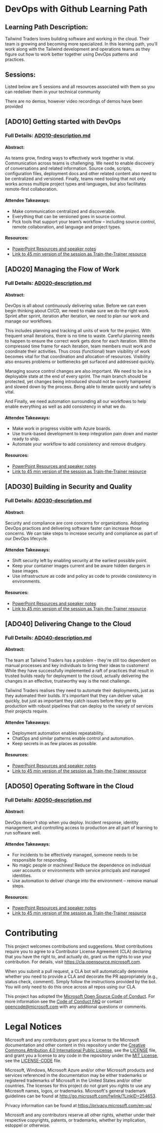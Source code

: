 
# DevOps with Github Learning Path

## Learning Path Description:
Tailwind Traders loves building software and working in the cloud.  Their team is growing and becoming more specialized.  In this learning path, you’ll work along with the Tailwind development and operations teams as they figure out how to work better together using DevOps patterns and practices.

## Sessions:

Listed below are 5 sessions and all resources associated with them so you can redeliver them in your technical community

There are no demos, however video recordings of demos have been provided

## [ADO10] Getting started with DevOps

### **Full Details:** [ADO10-description.md](/ADO10-description.md)

#### **Abstract:**
As teams grow, finding ways to effectively work together is vital. Communication across teams is challenging. We need to enable discovery of conversations and related information. Source code, scripts, configuration files, deployment docs and other related content also need to be centralized and versioned. Finally, teams need tooling that not only works across multiple project types and languages, but also facilitates remote-first collaboration.

#### **Attendee Takeaways:**
* Make communication centralized and discoverable.
* Everything that can be versioned goes in source control.
* Pick tools that support your team’s workflow – including source control, remote collaboration, and language and project types.


#### **Resources:**
* [PowerPoint Resources and speaker notes]()
* [Link to 45 min version of the session as Train-the-Trainer resource]()



## [ADO20] Managing the Flow of Work

### **Full Details:** [ADO20-description.md](/ADO20-description.md)


#### **Abstract:**
DevOps is all about continuously delivering value. Before we can even begin thinking about CI/CD, we need to make sure we do the right work. Sprint after sprint, iteration after iteration, we need to plan our work and manage our workflows. 

This includes planning and tracking all units of work for the project. With frequent small iterations, there is no time to waste. Careful planning needs to happen to ensure the correct work gets done for each iteration. With the compressed time frame for each iteration, team members must work and coordinate their activities. Thus cross (functional) team visibility of work becomes vital for that coordination and allocation of resources. Visibility also ensures problems or bottlenecks get surfaced and addressed quickly. 

Managing source control changes are also important. We need to be in a deployable state at the end of every sprint. The main branch should be protected, yet changes being introduced should not be overly hampered and slowed down by the process. Being able to iterate quickly and safely is vital. 

And Finally, we need automation surrounding all our workflows to help enable everything as well as add consistency in what we do. 

#### **Attendee Takeaways:**
* Make work in progress visible with Azure boards. 
* Use trunk-based development to keep integration pain down and master ready to ship. 
* Automate your workflow to add consistency and remove drudgery. 

#### **Resources:**
* [PowerPoint Resources and speaker notes]()
* [Link to 45 min version of the session as Train-the-Trainer resource]()


## [ADO30] Building in Security and Quality

### **Full Details:** [ADO30-description.md](/ADO30-description.md)


#### **Abstract:**
Security and compliance are core concerns for organizations. Adopting DevOps practices and delivering software faster can increase those concerns. We can take steps to increase security and compliance as part of our DevOps lifecycle. 

#### **Attendee Takeaways:**
* Shift security left by enabling security at the earliest possible point. 
* Keep your container images current and be aware hidden dangers in base images. 
* Use infrastructure as code and policy as code to provide consistency in environments. 

#### **Resources:**
* [PowerPoint Resources and speaker notes]()
* [Link to 45 min version of the session as Train-the-Trainer resource]()


## [ADO40] Delivering Change to the Cloud

### **Full Details:** [ADO40-description.md](/ADO40-description.md)


#### **Abstract:**
The team at Tailwind Traders has a problem - they're still too dependent on manual processes and key individuals to bring their ideas to customers! While they have successfully implemented a raft of practices that result in trusted builds ready for deployment to the cloud, actually delivering the changes in an effective, trustworthy way is the next challenge. 

Tailwind Traders realises they need to automate their deployments, just as they automated their builds. It's important that they can deliver value quickly, but just as important they catch issues before they get to production with robust pipelines that can deploy to the variety of services their projects require. 

#### **Attendee Takeaways:**
* Deployment automation enables repeatability. 
* ChatOps and similar patterns enable control and automation. 
* Keep secrets in as few places as possible. 

#### **Resources:**
* [PowerPoint Resources and speaker notes]()
* [Link to 45 min version of the session as Train-the-Trainer resource]()


## [ADO50] Operating Software in the Cloud

### **Full Details:** [ADO50-description.md](/ADO50-description.md)


#### **Abstract:**
DevOps doesn't stop when you deploy. Incident response, identity management, and controlling access to production are all part of learning to run software well. 

#### **Attendee Takeaways:**
* For incidents to be effectively managed, someone needs to be responsible for responding. 
* No magic people or machines! Reduce the dependence on individual user accounts or environments with service principals and managed identities. 
* Use automation to deliver change into the environment – remove manual steps. 

#### **Resources:**
* [PowerPoint Resources and speaker notes]()
* [Link to 45 min version of the session as Train-the-Trainer resource]()




# Contributing

This project welcomes contributions and suggestions.  Most contributions require you to agree to a
Contributor License Agreement (CLA) declaring that you have the right to, and actually do, grant us
the rights to use your contribution. For details, visit https://cla.opensource.microsoft.com.

When you submit a pull request, a CLA bot will automatically determine whether you need to provide
a CLA and decorate the PR appropriately (e.g., status check, comment). Simply follow the instructions
provided by the bot. You will only need to do this once across all repos using our CLA.

This project has adopted the [Microsoft Open Source Code of Conduct](https://opensource.microsoft.com/codeofconduct/).
For more information see the [Code of Conduct FAQ](https://opensource.microsoft.com/codeofconduct/faq/) or
contact [opencode@microsoft.com](mailto:opencode@microsoft.com) with any additional questions or comments.

# Legal Notices

Microsoft and any contributors grant you a license to the Microsoft documentation and other content
in this repository under the [Creative Commons Attribution 4.0 International Public License](https://creativecommons.org/licenses/by/4.0/legalcode),
see the [LICENSE](LICENSE) file, and grant you a license to any code in the repository under the [MIT License](https://opensource.org/licenses/MIT), see the
[LICENSE-CODE](LICENSE-CODE) file.

Microsoft, Windows, Microsoft Azure and/or other Microsoft products and services referenced in the documentation
may be either trademarks or registered trademarks of Microsoft in the United States and/or other countries.
The licenses for this project do not grant you rights to use any Microsoft names, logos, or trademarks.
Microsoft's general trademark guidelines can be found at http://go.microsoft.com/fwlink/?LinkID=254653.

Privacy information can be found at https://privacy.microsoft.com/en-us/

Microsoft and any contributors reserve all other rights, whether under their respective copyrights, patents,
or trademarks, whether by implication, estoppel or otherwise.
